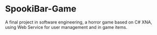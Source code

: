 # SpookiBar-Game
 A final project in software engineering,
 a horror game based on C# XNA,
 using Web Service for user management and in game items.
